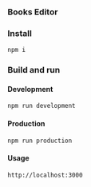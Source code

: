 ### Books Editor

### Install
```
npm i
```

### Build and run

#### Development
```
npm run development
```

#### Production
```
npm run production
```

#### Usage
```
http://localhost:3000
```
